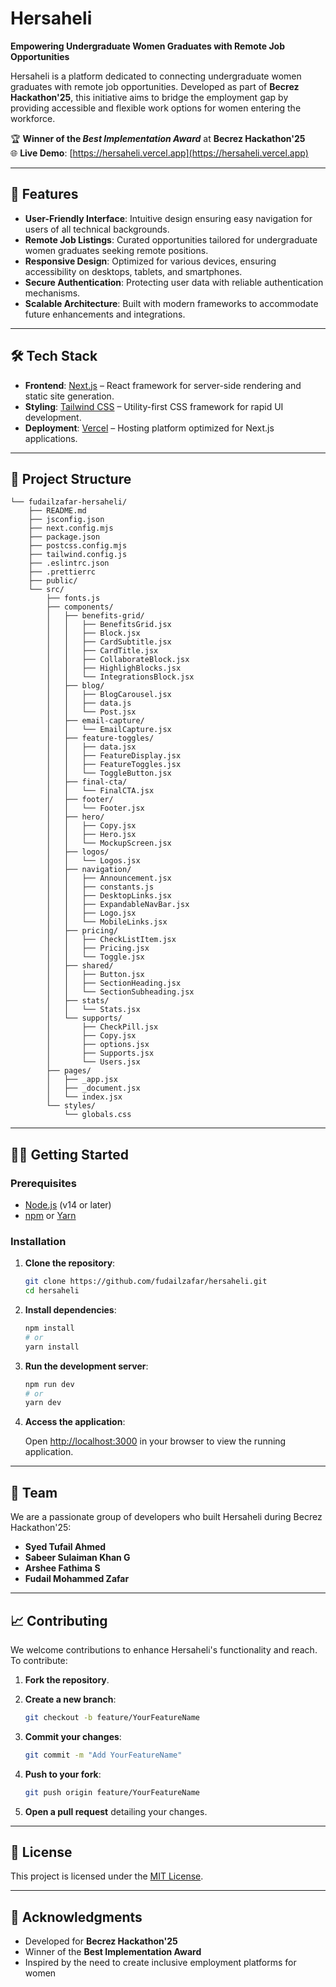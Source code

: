 # Hersaheli

**Empowering Undergraduate Women Graduates with Remote Job Opportunities**

Hersaheli is a platform dedicated to connecting undergraduate women graduates with remote job opportunities. Developed as part of **Becrez Hackathon'25**, this initiative aims to bridge the employment gap by providing accessible and flexible work options for women entering the workforce.

🏆 **Winner of the *Best Implementation Award*** at **Becrez Hackathon'25**  
🌐 **Live Demo**: [https://hersaheli.vercel.app](https://hersaheli.vercel.app)

---

## 🚀 Features

- **User-Friendly Interface**: Intuitive design ensuring easy navigation for users of all technical backgrounds.
- **Remote Job Listings**: Curated opportunities tailored for undergraduate women graduates seeking remote positions.
- **Responsive Design**: Optimized for various devices, ensuring accessibility on desktops, tablets, and smartphones.
- **Secure Authentication**: Protecting user data with reliable authentication mechanisms.
- **Scalable Architecture**: Built with modern frameworks to accommodate future enhancements and integrations.

---

## 🛠️ Tech Stack

- **Frontend**: [Next.js](https://nextjs.org/) – React framework for server-side rendering and static site generation.
- **Styling**: [Tailwind CSS](https://tailwindcss.com/) – Utility-first CSS framework for rapid UI development.
- **Deployment**: [Vercel](https://vercel.com/) – Hosting platform optimized for Next.js applications.

---

## 📂 Project Structure

```
└── fudailzafar-hersaheli/
    ├── README.md
    ├── jsconfig.json
    ├── next.config.mjs
    ├── package.json
    ├── postcss.config.mjs
    ├── tailwind.config.js
    ├── .eslintrc.json
    ├── .prettierrc
    ├── public/
    └── src/
        ├── fonts.js
        ├── components/
        │   ├── benefits-grid/
        │   │   ├── BenefitsGrid.jsx
        │   │   ├── Block.jsx
        │   │   ├── CardSubtitle.jsx
        │   │   ├── CardTitle.jsx
        │   │   ├── CollaborateBlock.jsx
        │   │   ├── HighlighBlocks.jsx
        │   │   └── IntegrationsBlock.jsx
        │   ├── blog/
        │   │   ├── BlogCarousel.jsx
        │   │   ├── data.js
        │   │   └── Post.jsx
        │   ├── email-capture/
        │   │   └── EmailCapture.jsx
        │   ├── feature-toggles/
        │   │   ├── data.jsx
        │   │   ├── FeatureDisplay.jsx
        │   │   ├── FeatureToggles.jsx
        │   │   └── ToggleButton.jsx
        │   ├── final-cta/
        │   │   └── FinalCTA.jsx
        │   ├── footer/
        │   │   └── Footer.jsx
        │   ├── hero/
        │   │   ├── Copy.jsx
        │   │   ├── Hero.jsx
        │   │   └── MockupScreen.jsx
        │   ├── logos/
        │   │   └── Logos.jsx
        │   ├── navigation/
        │   │   ├── Announcement.jsx
        │   │   ├── constants.js
        │   │   ├── DesktopLinks.jsx
        │   │   ├── ExpandableNavBar.jsx
        │   │   ├── Logo.jsx
        │   │   └── MobileLinks.jsx
        │   ├── pricing/
        │   │   ├── CheckListItem.jsx
        │   │   ├── Pricing.jsx
        │   │   └── Toggle.jsx
        │   ├── shared/
        │   │   ├── Button.jsx
        │   │   ├── SectionHeading.jsx
        │   │   └── SectionSubheading.jsx
        │   ├── stats/
        │   │   └── Stats.jsx
        │   └── supports/
        │       ├── CheckPill.jsx
        │       ├── Copy.jsx
        │       ├── options.jsx
        │       ├── Supports.jsx
        │       └── Users.jsx
        ├── pages/
        │   ├── _app.jsx
        │   ├── _document.jsx
        │   └── index.jsx
        └── styles/
            └── globals.css
````

---

## 🧑‍💻 Getting Started

### Prerequisites

- [Node.js](https://nodejs.org/) (v14 or later)
- [npm](https://www.npmjs.com/) or [Yarn](https://yarnpkg.com/)

### Installation

1. **Clone the repository**:

   ```bash
   git clone https://github.com/fudailzafar/hersaheli.git
   cd hersaheli
   ```

2. **Install dependencies**:

   ```bash
   npm install
   # or
   yarn install
   ```

3. **Run the development server**:

   ```bash
   npm run dev
   # or
   yarn dev
   ```

4. **Access the application**:

   Open [http://localhost:3000](http://localhost:3000) in your browser to view the running application.

---

## 👥 Team

We are a passionate group of developers who built Hersaheli during Becrez Hackathon'25:

* **Syed Tufail Ahmed**
* **Sabeer Sulaiman Khan G**
* **Arshee Fathima S**
* **Fudail Mohammed Zafar**

---

## 📈 Contributing

We welcome contributions to enhance Hersaheli's functionality and reach. To contribute:

1. **Fork the repository**.

2. **Create a new branch**:

   ```bash
   git checkout -b feature/YourFeatureName
   ```

3. **Commit your changes**:

   ```bash
   git commit -m "Add YourFeatureName"
   ```

4. **Push to your fork**:

   ```bash
   git push origin feature/YourFeatureName
   ```

5. **Open a pull request** detailing your changes.

---

## 📄 License

This project is licensed under the [MIT License](LICENSE).

---

## 🙌 Acknowledgments

* Developed for **Becrez Hackathon'25**
* Winner of the **Best Implementation Award**
* Inspired by the need to create inclusive employment platforms for women